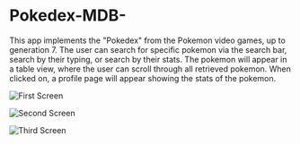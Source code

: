 # Pokedex-MDB-

This app implements the "Pokedex" from the Pokemon video games, up to generation 7. The user can search for specific pokemon via the search bar, search by their typing, or search by their stats. The pokemon will appear in a table view, where the user can scroll through all retrieved pokemon. When clicked on, a profile page will appear showing the stats of the pokemon.

![First Screen](https://github.com/paperfront/Pokedex-MDB-/blob/master/Screen%20Shot%202019-09-26%20at%203.08.37%20PM.png)

![Second Screen](https://github.com/paperfront/Pokedex-MDB-/blob/master/Screen%20Shot%202019-09-26%20at%203.08.44%20PM.png)

![Third Screen](https://github.com/paperfront/Pokedex-MDB-/blob/master/Screen%20Shot%202019-09-26%20at%203.09.31%20PM.png)
